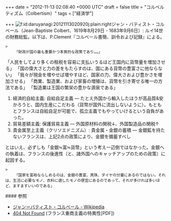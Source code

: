 
+++
date = "2012-11-13 02:08:40 +0000 UTC"
draft = false
title = "コルベルティズム（Colbertism）"
tags = ["経済学"]

+++
<img src="http://cdn-ak.f.st-hatena.com/images/fotolife/d/daruyanagi/20121113/20121113020920.jpg" alt="f:id:daruyanagi:20121113020920j:plain:right" title="f:id:daruyanagi:20121113020920j:plain:right" class="hatena-fotolife hatena-image-right"/>ジャン・バティスト・コルベール（Jean-Baptiste Colbert、1619年8月29日 - 1683年9月6日）: ルイ14世の財務総監。以下は、P.Clement『コルベール書簡、訓令および記録』による。

    >
        「財政が国の最も重要かつ本質的な政策であり……」
「人民をしてより多くの租税を容易に支払いうるほど王国内に貨幣量を増加させる」
「国の偉大さと力の差をもたらすのは、国にある貨幣の豊富さに他ならない」
「我々が現金を増やせば増やすほど、国家の力、偉大さおよび豊かさを増加させる」
「商業、製造業、および家畜の増殖は、貨幣を引き寄せる唯一の方法である」
「製造業は王国の繁栄の豊かな源泉である」

    

<ol>
<li>経済的自給主義: 自給自足主義 ― たとえ外国から輸入したほうが高品質&amp;安かろうと、国内生産にこだわる（貨幣が国外に流出しないように）。もともとフランスは自給自足が可能で、孤立主義でもやっていけるという自負があった。</li>
<li>貿易差額主義: 保護貿易主義 ― 外国原材料の関税↓、外国製造品の関税↑</li>
<li>貴金属至上主義（クリソエドニズム）: 貴金属・金銀の蓄積 ― 金銀鉱を持たないフランスは、上記2点の政策により、金銀を備蓄すべし</li>
</ol>とはいえ、必ずしも「金銀≒富≒貨幣」という考え一辺倒ではなかった。金銀への執着は、フランスの後進性（と、諸外国へのキャッチアップのための政策）に起因する。

    >
        「国家を富裕ならしめるのは、金銀の豊富、真珠、ダイヤの分量にあるのではない。それは、生活に必要なモノ、衣料に適したモノの便宜にあるのであって、それが多ければ多いほど、ますますいいのである」

    

<div class="section">
    #### 参照
    
<ul>
<li><a href="http://ja.wikipedia.org/wiki/%E3%82%B8%E3%83%A3%E3%83%B3%EF%BC%9D%E3%83%90%E3%83%86%E3%82%A3%E3%82%B9%E3%83%88%E3%83%BB%E3%82%B3%E3%83%AB%E3%83%99%E3%83%BC%E3%83%AB">ジャン＝バティスト・コルベール - Wikipedia</a></li>
<li><a href="http://seiglib.seigakuin-univ.ac.jp/toppage_composition/topics/0000000092/0000000092-25A.pdf">404 Not Found</a> (フランス重商主義の特異性[PDF])</li>
</ul>
</div>

